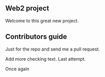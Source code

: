 Web2 project
--------------
Welcome to this great new project.

Contributors guide
------------------

Just for the repo and send me a pull request.

Add more checking text. Last attempt.

Once again
